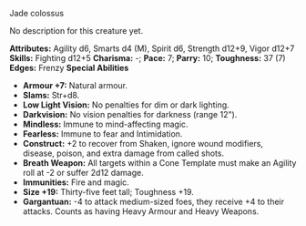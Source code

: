 Jade colossus

No description for this creature yet.

**Attributes:** Agility d6, Smarts d4 (M), Spirit d6, Strength d12+9,
Vigor d12+7
**Skills:** Fighting d12+5
**Charisma:** -; **Pace:** 7; **Parry:** 10; **Toughness:** 37 (7)
**Edges:** Frenzy
**Special Abilities**
- **Armour +7:** Natural armour.
- **Slams:** Str+d8.
- **Low Light Vision:** No penalties for dim or dark lighting.
- **Darkvision:** No vision penalties for darkness (range 12").
- **Mindless:** Immune to mind-affecting magic.
- **Fearless:** Immune to fear and Intimidation.
- **Construct:** +2 to recover from Shaken, ignore wound modifiers,
disease, poison, and extra damage from called shots.
- **Breath Weapon:** All targets within a Cone Template must make an
Agility roll at -2 or suffer 2d12 damage.
- **Immunities:** Fire and magic.
- **Size +19:** Thirty-five feet tall; Toughness +19.
- **Gargantuan:** -4 to attack medium-sized foes, they receive +4 to
their attacks. Counts as having Heavy Armour and Heavy Weapons.

